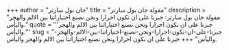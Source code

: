 +++
author = "جان بول سارتر"
title = "مقولة جان بول سارتر"
description = "مقولة جان بول سارتر: جبرنا على ان نكون احرارا ونحن نصنع اختياراتنا بين الالم والهجر واليأس."
quote = '''جبرنا على ان نكون احرارا ونحن نصنع اختياراتنا بين الالم والهجر واليأس.'''
slug = "جبرنا-على-ان-نكون-احرارا-ونحن-نصنع-اختياراتنا-بين-الالم-والهجر-واليأس"
+++
جبرنا على ان نكون احرارا ونحن نصنع اختياراتنا بين الالم والهجر واليأس.
